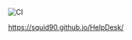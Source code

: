 ![CI](https://github.com/Squid90/HelpDesk/actions/workflows/web.yml/badge.svg)

https://squid90.github.io/HelpDesk/